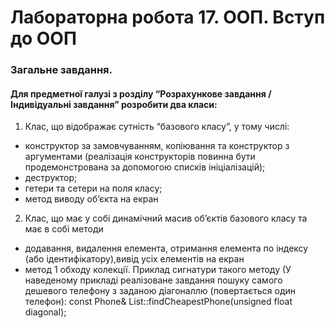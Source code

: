 # Лабораторна робота 17. ООП. Вступ до ООП

### Загальне завдання.

#### Для предметної галузі з розділу “Розрахункове завдання / Iндивідуальні завдання” розробити два класи:
1. Клас, що відображає сутність “базового класу”, у тому числі:
- конструктор за замовчуванням, копіювання та конструктор з аргументами (реалізація конструкторів повинна бути продемонстрована за допомогою списків ініціалізацій);
- деструктор;
- гетери та сетери на поля класу;
- метод виводу об’єкта на екран
2. Клас, що має у собі динамічний масив об’єктів базового класу та має в собі методи
- додавання, видалення елемента, отримання елемента по індексу (або ідентифікатору),вивід усіх елементів на екран
- метод 1 обходу колекції. Приклад сигнатури такого методу (У наведеному прикладі реалізоване завдання пошуку самого дешевого телефону з заданою діагоналлю (повертається один телефон):
const Phone& List::findCheapestPhone(unsigned float diagonal);